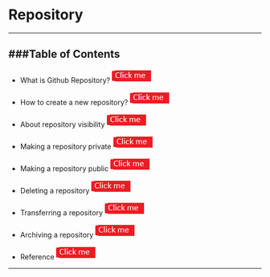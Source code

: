 
# Repository
------------------------------------------------------------------------------------------------

###Table of Contents
------------------------------------------------------------------------------------------------

* What is Github Repository? [![button](https://github.com/prajaktavpendse/projectpractice/blob/master/Images/clickme.png)](https://github.com/prajaktavpendse/projectpractice/blob/master/Repository/what_is_repo.md)

* How to create a new repository? [![button](https://github.com/prajaktavpendse/projectpractice/blob/master/Images/clickme.png)](https://github.com/prajaktavpendse/projectpractice/blob/master/Repository/create_repo.md)

* About repository visibility [![button](https://github.com/prajaktavpendse/projectpractice/blob/master/Images/clickme.png)](https://github.com/prajaktavpendse/projectpractice/blob/master/Repository/repo_visibility.md)

* Making a repository private [![button](https://github.com/prajaktavpendse/projectpractice/blob/master/Images/clickme.png)](https://github.com/prajaktavpendse/projectpractice/blob/master/Repository/private_repo.md)

* Making a repository public [![button](https://github.com/prajaktavpendse/projectpractice/blob/master/Images/clickme.png)](https://github.com/prajaktavpendse/projectpractice/blob/master/Repository/public_repo.md)

* Deleting a repository [![button](https://github.com/prajaktavpendse/projectpractice/blob/master/Images/clickme.png)](https://github.com/prajaktavpendse/projectpractice/blob/master/Repository/deleting_repo.md)

* Transferring a repository [![button](https://github.com/prajaktavpendse/projectpractice/blob/master/Images/clickme.png)](https://github.com/prajaktavpendse/projectpractice/blob/master/Repository/transferring_repo.md)

* Archiving a repository [![button](https://github.com/prajaktavpendse/projectpractice/blob/master/Images/clickme.png)](https://github.com/prajaktavpendse/projectpractice/blob/master/Repository/archiving_repo.md)

* Reference [![button](https://github.com/prajaktavpendse/projectpractice/blob/master/Images/clickme.png)](https://github.com/prajaktavpendse/projectpractice/blob/master/Repository/ref_repo.md)

-------------------------------------------------------------------------------------------------



